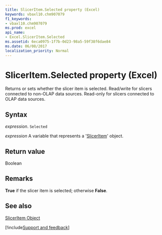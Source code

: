 ```yaml
---
title: SlicerItem.Selected property (Excel)
keywords: vbaxl10.chm907079
f1_keywords:
- vbaxl10.chm907079
ms.prod: excel
api_name:
- Excel.SlicerItem.Selected
ms.assetid: 6eca0975-1f7b-0d23-98a5-59f38f6dae84
ms.date: 06/08/2017
localization_priority: Normal
---
```



# SlicerItem.Selected property (Excel)

Returns or sets whether the slicer item is selected. Read/write for slicers connected to non-OLAP data sources. Read-only for slicers connected to OLAP data sources.


## Syntax

_expression_. `Selected`

_expression_ A variable that represents a '[SlicerItem](Excel.SlicerItem.md)' object.


## Return value

Boolean


## Remarks

 **True** if the slicer item is selected; otherwise **False**.


## See also


[SlicerItem Object](Excel.SlicerItem.md)

[!include[Support and feedback](~/includes/feedback-boilerplate.md)]